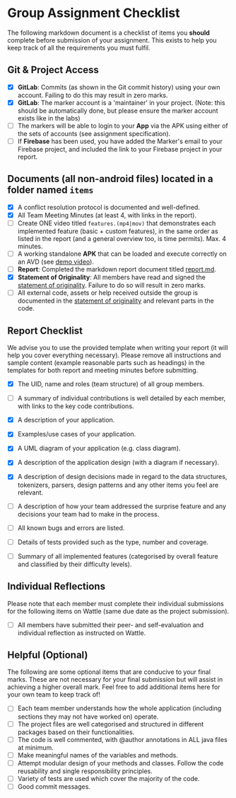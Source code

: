 # Group Assignment Checklist
The following markdown document is a checklist of items you **should** complete before submission of your assignment. This exists to help you keep track of all the requirements you must fulfil.

## Git & Project Access
- [x] **GitLab**: Commits (as shown in the Git commit history) using your own account. Failing to do this may result in zero marks.
- [x] **GitLab**: The marker account is a 'maintainer' in your project. (Note: this should be automatically done, but please ensure the marker account exists like in the labs)
- [ ] The markers will be able to login to your **App** via the APK using either of the sets of accounts (see assignment specification).
- [ ] If **Firebase** has been used, you have added the Marker's email to your Firebase project, and included the link to your Firebase project in your report.

## Documents (all non-android files) located in a folder named `items`
- [x] A conflict resolution protocol is documented and well-defined.
- [x] All Team Meeting Minutes (at least 4, with links in the report). 
- [ ] Create ONE video titled  `features.(mp4|mov)` that demonstrates each implemented feature (basic + custom features), in the same order as listed in the report (and a general overview too, is time permits). Max. 4 minutes.
- [ ] A working standalone **APK** that can be loaded and execute correctly on an AVD (see [demo video](https://gitlab.cecs.anu.edu.au/comp2100/student-resources/comp2100-lab-videos/-/blob/main/gp-resources/GPAPKGenerationGuide.mp4?ref_type=heads)).
- [ ] **Report**: Completed the markdown report document titled [report.md](report.md).
- [x] **Statement of Originality**: All members have read and signed the [statement of originality](statement-of-originality.yml). Failure to do so will result in zero marks.
- [ ] All external code, assets or help received outside the group is documented in the [statement of originality](statement-of-originality.yml) and relevant parts in the code.

## Report Checklist
We advise you to use the provided template when writing your report (it will help you cover everything necessary).
Please remove all instructions and sample content (example reasonable parts such as headings) 
in the templates for both report and meeting minutes before submitting.
- [x] The UID, name and roles (team structure) of all group members.
- [ ] A summary of individual contributions is well detailed by each member, with links to the key code contributions.
- [x] A description of your application.
- [x] Examples/use cases of your application.
- [x] A UML diagram of your application (e.g. class diagram).
- [x] A description of the application design (with a diagram if necessary).
- [x] A description of design decisions made in regard to the data structures, tokenizers, parsers, design patterns and any other items you feel are relevant.
- [ ] A description of how your team addressed the surprise feature and any decisions your team had to make in the process.
- [ ] All known bugs and errors are listed.
- [ ] Details of tests provided such as the type, number and coverage.
- [ ] Summary of all implemented features (categorised by overall feature and classified by their difficulty levels).


## Individual Reflections
Please note that each member must complete their individual submissions for the following items on Wattle (same due date as the project submission).
- [ ] All members have submitted their peer- and self-evaluation and individual reflection as instructed on Wattle.

## Helpful (Optional)
The following are some optional items that are conducive to your final marks. These are not necessary for your final submission but will assist in achieving a higher overall mark. Feel free to add additional items here for your own team to keep track of!
- [ ] Each team member understands how the whole application (including sections they may not have worked on) operate.
- [ ] The project files are well categorised and structured in different packages based on their functionalities.
- [ ] The code is well commented, with @author annotations in ALL java files at minimum.
- [ ] Make meaningful names of the variables and methods.
- [ ] Attempt modular design of your methods and classes. Follow the code reusability and single responsibility principles.
- [ ] Variety of tests are used which cover the majority of the code.
- [ ] Good commit messages.
